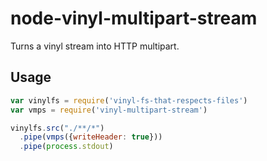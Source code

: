 # node-vinyl-multipart-stream

Turns a vinyl stream into HTTP multipart.

## Usage

```js
var vinylfs = require('vinyl-fs-that-respects-files')
var vmps = require('vinyl-multipart-stream')

vinylfs.src("./**/*")
  .pipe(vmps({writeHeader: true}))
  .pipe(process.stdout)
```
